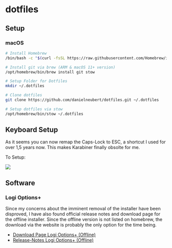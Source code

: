 # dotfiles

## Setup

### macOS

```sh
# Install Homebrew
/bin/bash -c "$(curl -fsSL https://raw.githubusercontent.com/Homebrew/install/HEAD/install.sh)"

# Install git via brew (ARM & macOS 11+ version)
/opt/homebrew/bin/brew install git stow

# Setup Folder for Dotfiles
mkdir ~/.dotfiles

# Clone dotfiles
git clone https://github.com/danielneubert/dotfiles.git ~/.dotfiles

# Setup dotfiles via stow
/opt/homebrew/bin/stow ~/.dotfiles
```

## Keyboard Setup

As it seems you can now remap the Caps-Lock to ESC, a shortcut I used for over 1,5 years now. This makes Karabiner finally obsolte for me.

To Setup:

![](assets/capslock-keyboard.gif)

## Software

### Logi Options+

Since my concerns about the imminent removal of the installer have been disproved, I have also found official release notes and download page for the offline installer. Since the offline version is not listed on homebrew, the download via the website is probably the only option for the time being.

- [Download Page Logi Options+ (Offline)](https://support.logi.com/hc/en-us/articles/11570501236119-Logitech-Options-offline-installer)
- [Release-Notes Logi Options+ (Offline)](https://support.logi.com/hc/en-us/articles/17032567939351-Logi-Options-Offline-Installer-Release-Notes)
